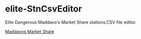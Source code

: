 # elite-StnCsvEditor

Elite Dangerous Maddavo's Market Share stations.CSV file editor.

[Maddavos Market Share](http://www.davek.com.au/td/)
